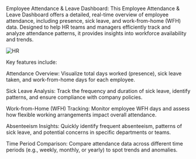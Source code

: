 Employee Attendance & Leave Dashboard:
This Employee Attendance & Leave Dashboard offers a detailed, real-time overview of employee attendance, including presence, sick leave, 
and work-from-home (WFH) data. Designed to help HR teams and managers efficiently track and analyze attendance patterns, it provides insights into workforce availability and trends.


![HR](https://github.com/user-attachments/assets/fe7e52c3-2326-4fbe-83bc-8c5e2c76b3a4)

Key features include:

Attendance Overview: Visualize total days worked (presence), sick leave taken, and work-from-home days for each employee.

Sick Leave Analysis: Track the frequency and duration of sick leave, identify patterns, and ensure compliance with company policies.

Work-from-Home (WFH) Tracking: Monitor employee WFH days and assess how flexible working arrangements impact overall attendance.

Absenteeism Insights: Quickly identify frequent absenteeism, patterns of sick leave, and potential concerns in specific departments or teams.

Time Period Comparison: Compare attendance data across different time periods (e.g., weekly, monthly, or yearly) to spot trends and anomalies.
